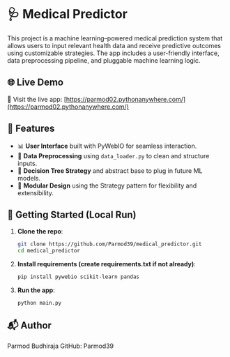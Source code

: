 # 🩺 Medical Predictor

This project is a machine learning–powered medical prediction system that allows users to input relevant health data and receive predictive outcomes using customizable strategies. The app includes a user-friendly interface, data preprocessing pipeline, and pluggable machine learning logic.

## 🌐 Live Demo

🔗 Visit the live app: [https://parmod02.pythonanywhere.com/](https://parmod02.pythonanywhere.com/)

## 🧠 Features

- 📊 **User Interface** built with PyWebIO for seamless interaction.
- 🧹 **Data Preprocessing** using `data_loader.py` to clean and structure inputs.
- 🌲 **Decision Tree Strategy** and abstract base to plug in future ML models.
- 🧩 **Modular Design** using the Strategy pattern for flexibility and extensibility.


## 🚀 Getting Started (Local Run)

1. **Clone the repo**:
   ```bash
   git clone https://github.com/Parmod39/medical_predictor.git
   cd medical_predictor

2. **Install requirements (create requirements.txt if not already)**:
   ```bash
   pip install pywebio scikit-learn pandas

3. **Run the app**:
   ```bash
   python main.py

## 📬 Author
Parmod Budhiraja
GitHub: Parmod39
